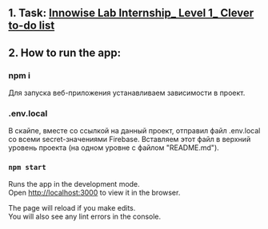 ## 1. Task: [Innowise Lab Internship_ Level 1_ Clever to-do list](https://github.com/questcool/Innowise-Lab-Internship-Level-1-Clever-to-do-list/blob/master/Innowise%20Lab%20Internship_%20Level%201_%20Clever%20to-do%20list.docx)

## 2. How to run the app:

### npm i
Для запуска веб-приложения устанавливаем зависимости в проект.

### .env.local
В скайпе, вместе со ссылкой на данный проект, отправил файл .env.local со всеми secret-значениями Firebase.
Вставляем этот файл в верхний уровень проекта (на одном уровне с файлом "README.md").

### `npm start`

Runs the app in the development mode.\
Open [http://localhost:3000](http://localhost:3000) to view it in the browser.

The page will reload if you make edits.\
You will also see any lint errors in the console.

